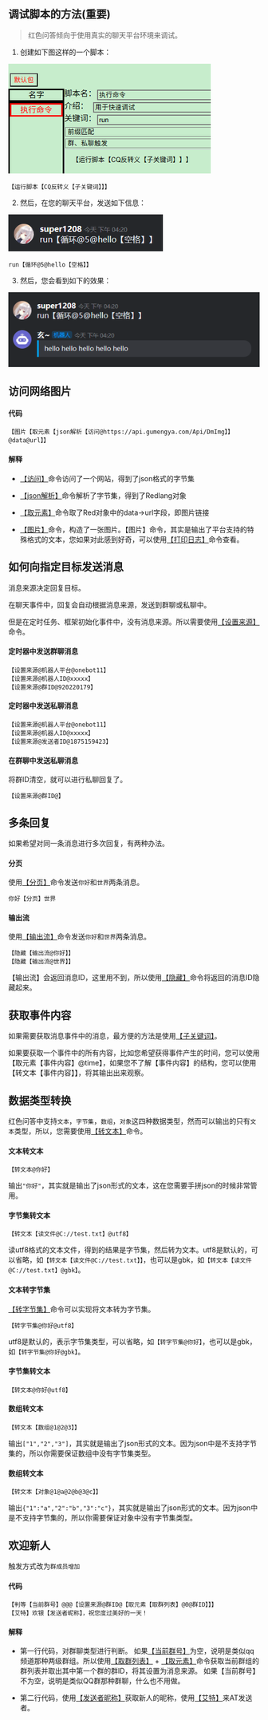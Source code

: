 ## 调试脚本的方法(重要)

> 红色问答倾向于使用真实的聊天平台环境来调试。

1. 创建如下图这样的一个脚本：

![Alt text](image.png)
```
【运行脚本【CQ反转义【子关键词】】】
```

2. 然后，在您的聊天平台，发送如下信息：

![Alt text](image-2.png)

```
run【循环@5@hello【空格】】
```

3. 然后，您会看到如下的效果：

![Alt text](image-1.png)

## 访问网络图片

#### 代码
```
【图片【取元素【json解析【访问@https://api.gumengya.com/Api/DmImg】】@data@url】】
```

#### 解释
* [【访问】](/detailref/?id=访问)命令访问了一个网站，得到了json格式的字节集

* [【json解析】](/detailref/?id=json解析)命令解析了字节集，得到了Redlang对象

* [【取元素】](/detailref/?id=取元素)命令取了Red对象中的data->url字段，即图片链接

* [【图片】](/detailref/?id=图片)命令，构造了一张图片。【图片】命令，其实是输出了平台支持的特殊格式的文本，您如果对此感到好奇，可以使用[【打印日志】](/detailref/?id=打印日志)命令查看。

## 如何向指定目标发送消息

消息来源决定回复目标。

在聊天事件中，回复会自动根据消息来源，发送到群聊或私聊中。

但是在定时任务、框架初始化事件中，没有消息来源。所以需要使用[【设置来源】](/detailref/?id=设置来源)命令。

#### 定时器中发送群聊消息

```
【设置来源@机器人平台@onebot11】
【设置来源@机器人ID@xxxxx】
【设置来源@群ID@920220179】
```

#### 定时器中发送私聊消息

```
【设置来源@机器人平台@onebot11】
【设置来源@机器人ID@xxxxx】
【设置来源@发送者ID@1875159423】
```

#### 在群聊中发送私聊消息
将群ID清空，就可以进行私聊回复了。
```
【设置来源@群ID@】
```

## 多条回复

如果希望对同一条消息进行多次回复，有两种办法。

#### 分页
使用[【分页】](/detailref/?id=分页)命令发送`你好`和`世界`两条消息。

```
你好【分页】世界
```

#### 输出流
使用[【输出流】](/detailref/?id=输出流)命令发送`你好`和`世界`两条消息。

```
【隐藏【输出流@你好】】
【隐藏【输出流@世界】】
```
【输出流】会返回消息ID，这里用不到，所以使用[【隐藏】](/detailref/?id=隐藏)命令将返回的消息ID隐藏起来。

## 获取事件内容

如果需要获取消息事件中的消息，最方便的方法是使用[【子关键词】](/detailref/?id=子关键词)。

如果要获取一个事件中的所有内容，比如您希望获得事件产生的时间，您可以使用【取元素【事件内容】@time】，如果您不了解【事件内容】的结构，您可以使用【转文本【事件内容】】，将其输出出来观察。

## 数据类型转换

红色问答中支持`文本`，`字节集`，`数组`，`对象`这四种数据类型，然而可以输出的只有`文本`类型，所以，您需要使用[【转文本】](/detailref/?id=转文本)命令。

#### 文本转文本

```
【转文本@你好】
```
输出```"你好"```，其实就是输出了json形式的文本，这在您需要手拼json的时候非常管用。

#### 字节集转文本

```
【转文本【读文件@C://test.txt】@utf8】
```
读utf8格式的文本文件，得到的结果是字节集，然后转为文本。utf8是默认的，可以省略，如`【转文本【读文件@C://test.txt】】`，也可以是gbk，如`【转文本【读文件@C://test.txt】@gbk】`。

#### 文本转字节集
[【转字节集】](/detailref/?id=转字节集)命令可以实现将文本转为字节集。

```
【转字节集@你好@utf8】
```
utf8是默认的，表示字节集类型，可以省略，如`【转字节集@你好】`，也可以是gbk，如`【转字节集@你好@gbk】`。

#### 字节集转文本

```
【转文本@你好@utf8】
```

#### 数组转文本

```
【转文本【数组@1@2@3】】
```
输出`["1","2","3"]`，其实就是输出了json形式的文本。因为json中是不支持字节集的，所以你需要保证数组中没有字节集类型。

#### 数组转文本

```
【转文本【对象@1@a@2@b@3@c】】
```
输出`{"1":"a","2":"b","3":"c"}`，其实就是输出了json形式的文本。因为json中是不支持字节集的，所以你需要保证对象中没有字节集类型。

## 欢迎新人

触发方式改为`群成员增加`

#### 代码

```
【判等【当前群号】@@@【设置来源@群ID@【取元素【取群列表】@0@群ID】】】
【艾特】欢银【发送者昵称】，祝您度过美好的一天！
```
#### 解释

* 第一行代码，对群聊类型进行判断。
    如果[【当前群号】](/detailref/?id=当前群号)为空，说明是类似qq频道那种两级群组。所以使用[【取群列表】](/detailref/?id=取群列表) + [【取元素】](/detailref/?id=取元素)命令获取当前群组的群列表并取出其中第一个群的群ID，将其设置为消息来源。
    如果【当前群号】不为空，说明是类似QQ群那种群聊，什么也不用做。

* 第二行代码，使用[【发送者昵称】](/detailref/?id=发送者昵称)获取新人的昵称，使用[【艾特】](/detailref/?id=艾特)来AT发送者。
